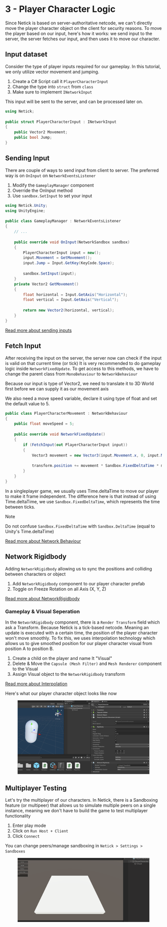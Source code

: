 # 3 - Player Character Logic

Since Netick is based on server-authoritative netcode, we can't directly move the player character object on the client for security reasons. To move the player based on our input, here's how it works: we send input to the server, the server fetches our input, and then uses it to move our character.

## Input dataset
Consider the type of player inputs required for our gameplay. In this tutorial, we only utilize vector movement and jumping.

1. Create a C# Script call it `PlayerCharacterInput`
2. Change the type into `struct` from `class`
3. Make sure to implement `INetworkInput`

This input will be sent to the server, and can be processed later on.

```cs
using Netick;

public struct PlayerCharacterInput : INetworkInput
{
    public Vector2 Movement;    
    public bool Jump;    
}
```

## Sending Input
There are couple of ways to send input from client to server. The preferred way is on `OnInput` on `NetworkEventsListener`

1. Modify the `GameplayManager` component
2. Override the OnInput method
3. Use `sandbox.SetInput` to set your input

```cs
using Netick.Unity;
using UnityEngine;

public class GameplayManager : NetworkEventsListener
{
    // ...
    
    public override void OnInput(NetworkSandbox sandbox)
    {
        PlayerCharacterInput input = new();
        input.Movement = GetMovement();
        input.Jump = Input.GetKey(KeyCode.Space);

        sandbox.SetInput(input);
    }
    private Vector2 GetMovement()
    {
        float horizontal = Input.GetAxis("Horizontal");
        float vertical = Input.GetAxis("Vertical");

        return new Vector2(horizontal, vertical);
    }
}

```

[Read more about sending inputs](understanding-client-side-prediction/writing-client-side-prediction-code.md)

## Fetch Input

After receiving the input on the server, the server now can check if the input is valid on that current time (or tick)
It is very recommended to do gameplay logic inside `NetworkFixedUpdate`. To get access to this methods, we have to change the parent class from `MonoBehaviour` to `NetworkBehaviour`

Because our input is type of Vector2, we need to translate it to 3D World first before we can supply it as our movement axis

We also need a move speed variable, declare it using type of float and set the default value to 5.

```cs
public class PlayerCharacterMovement : NetworkBehaviour
{
    public float moveSpeed = 5;

    public override void NetworkFixedUpdate()
    {
        if (FetchInput(out PlayerCharacterInput input))
        {
            Vector3 movement = new Vector3(input.Movement.x, 0, input.Movement.y);

            transform.position += movement * Sandbox.FixedDeltaTime * moveSpeed;
        }
    }
}
```

In a singleplayer game, we usually uses Time.deltaTime to move our player to make it frame independent. The difference here is that instead of using Time.deltaTime, we use `Sandbox.FixedDeltaTime`, which represents the time between ticks.

> [!Note]
> Do not confuse `Sandbox.FixedDeltaTime` with `Sandbox.DeltaTime` (equal to Unity's Time.deltaTime) 


[Read more about Network Behaviour](core-concepts.md#network-behaviour)

## Network Rigidbody
Adding `NetworkRigidbody` allowing us to sync the positions and colliding between characters or object

1. Add `NetworkRigidbody` component to our player character prefab
2. Toggle on Freeze Rotation on all Axis (X, Y, Z)

[Read more about NetworkRigidbody](built-in-components/networkrigidbody.md)

### Gameplay & Visual Seperation
In the `NetworkRigidbody` component, there is a `Render Transform` field which ask a Transform.
Because Netick is a tick-based netcode. Meaning an update is executed with a certain time, the position of the player character won't move smoothly. To fix this, we uses interpolation technology which allows us to give smoothed position for our player character visual from position A to position B.

1. Create a child on the player and name It "Visual"
2. Delete & Move the `Capsule (Mesh Filter)` and `Mesh Renderer` component to the Visual
3. Assign Visual object to the `NetworkRigidbody` transform

[Read more about Interpolation](interpolation.md)

Here's what our player character object looks like now

<figure><img src="../images/getting-started/103-player-character.png" alt=""><figcaption></figcaption></figure>

## Multiplayer Testing
Let's try the multiplayer of our characters. In Netick, there is a Sandboxing feature (or multipeer) that allows us to simulate multiple peers on a single instance, meaning we don't have to build the game to test multiplayer functionality

1. Enter play mode
2. Click on `Run Host + Client`
3. Click `Connect`

You can change peers/manage sandboxing in `Netick > Settings > Sandboxes`

<figure><img src="../images/getting-started/103-multipeer.gif" alt=""><figcaption></figcaption></figure>